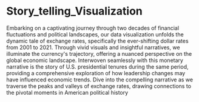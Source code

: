 # Story_telling_Visualization

Embarking on a captivating journey through two decades of financial fluctuations and political landscapes, our data visualization unfolds the dynamic tale of exchange rates, specifically the ever-shifting dollar rates from 2001 to 2021. Through vivid visuals and insightful narratives, we illuminate the currency's trajectory, offering a nuanced perspective on the global economic landscape. Interwoven seamlessly with this monetary narrative is the story of U.S. presidential tenures during the same period, providing a comprehensive exploration of how leadership changes may have influenced economic trends. Dive into the compelling narrative as we traverse the peaks and valleys of exchange rates, drawing connections to the pivotal moments in American political history
